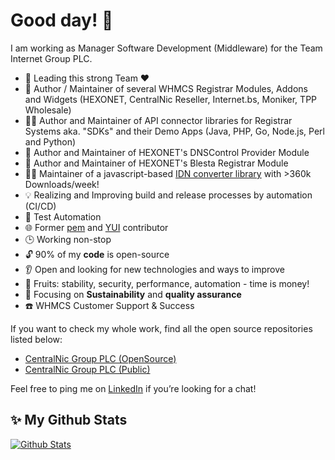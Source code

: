 # Good day! 👋

I am working as Manager Software Development (Middleware) for the Team Internet Group PLC.

- :rocket: Leading this strong Team :hearts:
- :superhero: Author / Maintainer of several WHMCS Registrar Modules, Addons and Widgets (HEXONET, CentralNic Reseller, Internet.bs, Moniker, TPP Wholesale)
- :mage_man: Author and Maintainer of API connector libraries for Registrar Systems aka. "SDKs" and their Demo Apps (Java, PHP, Go, Node.js, Perl and Python)
- :genie: Author and Maintainer of HEXONET's DNSControl Provider Module
- :construction_worker: Author and Maintainer of HEXONET's Blesta Registrar Module
- :technologist: Maintainer of a javascript-based [IDN converter library](https://www.npmjs.com/package/idna-uts46-hx) with >360k Downloads/week!
- 💡 Realizing and Improving build and release processes by automation (CI/CD)
- :rainbow: Test Automation
- 🌐 Former [pem](https://www.npmjs.com/package/pem) and [YUI](https://yuilibrary.com/) contributor
- 🕒 Working non-stop
- 🔓 90% of my **code** is open-source
- :ear: Open and looking for new technologies and ways to improve
- 🍇 Fruits: stability, security, performance, automation - time is money!
- 🎯 Focusing on **Sustainability** and **quality assurance**
- :phone: WHMCS Customer Support & Success

If you want to check my whole work, find all the open source repositories listed below:

- [CentralNic Group PLC (OpenSource)]([https://github.com/centralnicgroup-opensource](https://github.com/orgs/centralnicgroup-opensource/repositories?q=rtldev-middleware-&type=all&language=&sort=))
- [CentralNic Group PLC (Public)]([https://github.com/centralnicgroup-opensource](https://github.com/orgs/centralnicgroup-public/repositories?q=rtldev-middleware-&type=all&language=&sort=))

Feel free to ping me on [LinkedIn](https://www.linkedin.com/in/kai-schwarz-msc/) if you’re looking for a chat!

## ✨ My Github Stats
<p align="left"> <a href="https://git.io/streak-stats"><img alt="Github Stats" src="http://github-readme-streak-stats.herokuapp.com?user=kaischwarz-cnic&theme=ads-juicy-fresh&hide_border=true" /></a> </p>
